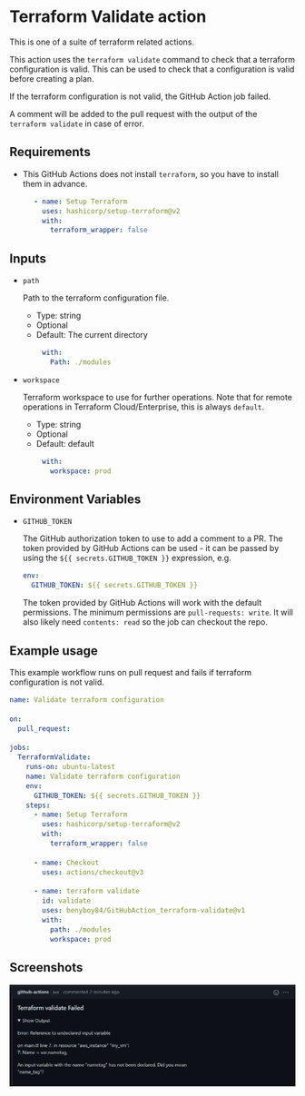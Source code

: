 # Terraform Validate action

This is one of a suite of terraform related actions.

This action uses the `terraform validate` command to check that a terraform configuration is valid.
This can be used to check that a configuration is valid before creating a plan.

If the terraform configuration is not valid, the GitHub Action job failed.

A comment will be added to the pull request with the output of the `terraform validate` in case of error.

## Requirements

* This GitHub Actions does not install `terraform`, so you have to install them in advance.

```yaml
      - name: Setup Terraform
        uses: hashicorp/setup-terraform@v2
        with:
          terraform_wrapper: false
```

## Inputs

* `path`

  Path to the terraform configuration file.

  - Type: string
  - Optional
  - Default: The current directory

```yaml
        with:
          Path: ./modules
```

* `workspace`

  Terraform workspace to use for further operations. Note that for remote operations in Terraform Cloud/Enterprise, this is always `default`.

  - Type: string
  - Optional
  - Default: default

```yaml
        with:
          workspace: prod
```

## Environment Variables

* `GITHUB_TOKEN`

  The GitHub authorization token to use to add a comment to a PR. 
  The token provided by GitHub Actions can be used - it can be passed by
  using the `${{ secrets.GITHUB_TOKEN }}` expression, e.g.

  ```yaml
  env:
    GITHUB_TOKEN: ${{ secrets.GITHUB_TOKEN }}
  ```

  The token provided by GitHub Actions will work with the default permissions.
  The minimum permissions are `pull-requests: write`.
  It will also likely need `contents: read` so the job can checkout the repo.

## Example usage

This example workflow runs on pull request and fails if terraform configuration is not valid.

```yaml
name: Validate terraform configuration

on:
  pull_request:

jobs:
  TerraformValidate:
    runs-on: ubuntu-latest
    name: Validate terraform configuration
    env:
      GITHUB_TOKEN: ${{ secrets.GITHUB_TOKEN }}
    steps:
      - name: Setup Terraform
        uses: hashicorp/setup-terraform@v2
        with:
          terraform_wrapper: false

      - name: Checkout
        uses: actions/checkout@v3

      - name: terraform validate
        id: validate
        uses: benyboy84/GitHubAction_terraform-validate@v1
        with:
          path: ./modules
          workspace: prod
```

## Screenshots

![validate](images/validate-output.png)

